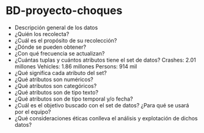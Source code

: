 # BD-proyecto-choques
- Descripción general de los datos
- ¿Quién los recolecta?
- ¿Cuál es el propósito de su recolección?
- ¿Dónde se pueden obtener?
- ¿Con qué frecuencia se actualizan?
- ¿Cuántas tuplas y cuántos atributos tiene el set de datos?
Crashes: 2.01 millones
Vehicles: 1.86 millones
Persons: 914 mil
- ¿Qué significa cada atributo del set?
- ¿Qué atributos son numéricos?
- ¿Qué atributos son categóricos?
- ¿Qué atributos son de tipo texto?
- ¿Qué atributos son de tipo temporal y/o fecha?
- ¿Cuál es el objetivo buscado con el set de datos? ¿Para qué se usará por el
equipo?
- ¿Qué consideraciones éticas conlleva el análisis y explotación de dichos datos?
